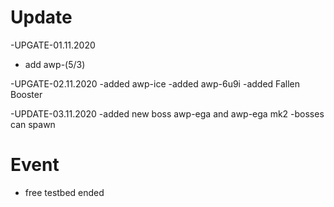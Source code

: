 # Update

-UPGATE-01.11.2020


- add awp-(5/3)


-UPGATE-02.11.2020
-added awp-ice
-added awp-6u9i
-added Fallen Booster


-UPDATE-03.11.2020
-added new boss awp-ega and awp-ega mk2
-bosses can spawn

# Event
- free testbed ended
